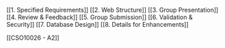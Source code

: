 [[1. Specified Requirements]]
[[2. Web Structure]]
[[3. Group Presentation]]
[[4. Review & Feedback]]
[[5. Group Submission]]
[[6. Validation & Security]]
[[7. Database Design]]
[[8. Details for Enhancements]]

[[CSO10026 - A2]]
